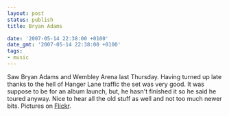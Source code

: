 ```yaml
---
layout: post
status: publish
title: Bryan Adams

date: '2007-05-14 22:38:00 +0100'
date_gmt: '2007-05-14 22:38:00 +0100'
tags:
- music
---
```

Saw Bryan Adams and Wembley Arena last Thursday. Having turned up late thanks to the hell of Hanger Lane traffic the set was very good. It was suppose to be for an album launch, but, he hasn't finished it so he said he toured anyway. Nice to hear all the old stuff as well and not too much newer bits. Pictures on <a href="http://www.flickr.com/photos/flatpackedworld/sets/72157600203500816/">Flickr</a>.
